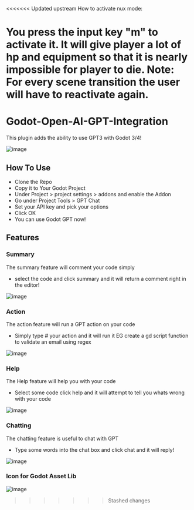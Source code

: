<<<<<<< Updated upstream
How to activate nux mode:

You press the input key "m" to activate it. It will give player a lot of hp and equipment so that it is nearly impossible for player to die. Note: For every scene transition the user will have to reactivate again.
=======
# Godot-Open-AI-GPT-Integration
This plugin adds the ability to use GPT3 with Godot 3/4!

![image](https://user-images.githubusercontent.com/12012300/228555051-785a650a-b1a1-421f-9787-13e2c827d33c.png) 

## How To Use
* Clone the Repo
* Copy it to Your Godot Project
* Under Project > project settings > addons and enable the Addon
* Go under Project Tools > GPT Chat
* Set your API key and pick your options
* Click OK
* You can use Godot GPT now!

## Features
### Summary
The summary feature will comment your code simply 
* select the code and click summary and it will return a comment right in the editor!

![image](https://user-images.githubusercontent.com/12012300/228556030-4e5ae7e6-e1a9-4c49-b726-5f28b30b039f.png)

### Action
The action feature will run a GPT action on your code 
*  Simply type # your action and it will run it EG
create a gd script function to validate an email using regex

![image](https://user-images.githubusercontent.com/12012300/228556516-5363b368-3932-4056-8ef8-b0eea3469699.png)

### Help
The Help feature will help you with your code 
* Select some code click help and it will attempt to tell you whats wrong with your code
 
![image](https://user-images.githubusercontent.com/12012300/228556959-887b5911-eab8-453a-a630-9dbab97a04f0.png)

### Chatting
The chatting feature is useful to chat with GPT
* Type some words into the chat box and click chat and it will reply!

![image](https://user-images.githubusercontent.com/12012300/228557059-d3cad7da-f6aa-49bc-b272-3b7339130a7f.png)

### Icon for Godot Asset Lib
![image](https://user-images.githubusercontent.com/12012300/228563907-987573c5-2fdf-410b-ba3f-55a6b16eeb8d.png)
>>>>>>> Stashed changes
